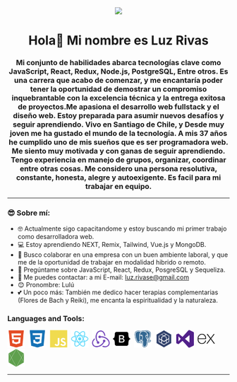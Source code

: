 <div id="header" align="center">
  <img src="https://media.giphy.com/media/L1R1tvI9svkIWwpVYr/giphy.gif" />
  <h1 align="center">Hola👋 Mi nombre es Luz Rivas</h1>
  <h3 align="center">Mi conjunto de habilidades abarca tecnologías clave como JavaScript, React, Redux, Node.js, PostgreSQL, Entre otros. Es una carrera que acabo de comenzar, y me encantaría poder tener la oportunidad de demostrar un compromiso inquebrantable con la excelencia técnica y la entrega exitosa de proyectos.Me apasiona el desarrollo web fullstack y el diseño web. Estoy preparada para asumir nuevos desafíos y seguir aprendiendo.
    Vivo en Santiago de Chile, y Desde muy joven me ha gustado el mundo de la tecnología. A mis 37 años he cumplido uno de mis sueños que es ser programadora web. Me siento muy motivada y con ganas de seguir aprendiendo. Tengo experiencia en manejo de grupos, organizar, coordinar entre otras cosas. Me considero una persona resolutiva, constante, honesta, alegre y autoexigente. Es facil para mi trabajar en equipo.
  </h3>
</div>

---
### 😎 Sobre mí:

- 🤓 Actualmente sigo capacitandome y estoy buscando mi primer trabajo como desarrolladora web. 
- 💻 Estoy aprendiendo NEXT, Remix, Tailwind, Vue.js y MongoDB.
- 🤝 Busco colaborar en una empresa con un buen ambiente laboral, y que me de la oportunidad de trabajar en modalidad hibrido o remoto.
- 💬 Pregúntame sobre JavaScript, React, Redux, PosgreSQL y Sequeliza.
- 📨 Me puedes contactar: a mi E-mail: luz.rivase@gmail.com
- 😊 Pronombre: Lulú
- 💕 Un poco más: También me dedico hacer terapias complementarias (Flores de Bach y Reiki), me encanta la espiritualidad y la naturaleza.

<div align="left">
  <h3>Languages and Tools:</h3>
  <div>
    <img src="https://github.com/devicons/devicon/blob/master/icons/html5/html5-plain.svg" title="HTML5" alt="HTML" width="40" height="40"/>&nbsp;
    <img src="https://github.com/devicons/devicon/blob/master/icons/css3/css3-plain.svg" title="CSS3" alt="CSS" width="40" height="40"/>&nbsp;
    <img src="https://github.com/devicons/devicon/blob/master/icons/javascript/javascript-plain.svg" title="JavaScript" alt="JavaScript" width="40" height="40"/>&nbsp;
    <img src="https://github.com/devicons/devicon/blob/master/icons/react/react-original.svg" title="React" alt="React" width="40" height="40"/>&nbsp;
    <img src="https://github.com/devicons/devicon/blob/master/icons/redux/redux-original.svg" title="Redux" alt="Redux" width="40" height="40"/>&nbsp;
    <img src="https://github.com/devicons/devicon/blob/master/icons/bootstrap/bootstrap-plain.svg" title="Bootstrap" alt="Bootstrap" width="40" height="40"/>&nbsp;
    <img src="https://github.com/devicons/devicon/blob/master/icons/postgresql/postgresql-plain.svg" title="PostgreSQL" alt="PostgreSQL" width="40" height="40"/>&nbsp;
    <img src="https://github.com/devicons/devicon/blob/master/icons/sequelize/sequelize-plain.svg" title="Sequelize" alt="Sequelize" width="40" height="40"/>&nbsp;
    <img src="https://github.com/devicons/devicon/blob/master/icons/visualstudio/visualstudio-plain.svg" title="VSCode" alt="VSCode" width="40" height="40"/>&nbsp;
    <img src="https://github.com/devicons/devicon/blob/master/icons/express/express-original.svg" title="Express" alt="Express" width="40" height="40"/>&nbsp; 
    <img src="https://github.com/devicons/devicon/blob/master/icons/nodejs/nodejs-plain.svg" title="Node.js" alt="Node.js" width="40" height="40"/>&nbsp;
  </div>
</div>

---
